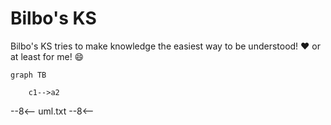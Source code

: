 # Bilbo's KS

Bilbo's KS tries to make knowledge the easiest way to be understood! :heart: or at least for me! :smile:

``` mermaid
graph TB

    c1-->a2
```

--8<--
uml.txt
--8<--